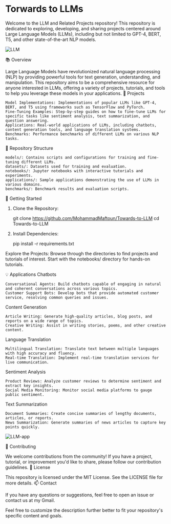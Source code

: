 # Torwards to LLMs
Welcome to the LLM and Related Projects repository! This repository is dedicated to exploring, developing, and sharing projects centered around Large Language Models (LLMs), including but not limited to GPT-4, BERT, T5, and other state-of-the-art NLP models.

![LLM](https://c6140bba-5c2d-4e7d-a82a-e7f61c4f4b4e.s3.ap-southeast-2.amazonaws.com/blog/7/AI+Brain.jpeg)


📚 Overview

Large Language Models have revolutionized natural language processing (NLP) by providing powerful tools for text generation, understanding, and manipulation. This repository aims to be a comprehensive resource for anyone interested in LLMs, offering a variety of projects, tutorials, and tools to help you leverage these models in your applications.
🚀 Projects

    Model Implementations: Implementations of popular LLMs like GPT-4, BERT, and T5 using frameworks such as TensorFlow and PyTorch.
    Fine-Tuning Examples: Step-by-step guides on how to fine-tune LLMs for specific tasks like sentiment analysis, text summarization, and question answering.
    Applications: Real-world applications of LLMs, including chatbots, content generation tools, and language translation systems.
    Benchmarks: Performance benchmarks of different LLMs on various NLP tasks.

📂 Repository Structure

    models/: Contains scripts and configurations for training and fine-tuning different LLMs.
    datasets/: Datasets used for training and evaluation.
    notebooks/: Jupyter notebooks with interactive tutorials and experiments.
    applications/: Sample applications demonstrating the use of LLMs in various domains.
    benchmarks/: Benchmark results and evaluation scripts.

🔧 Getting Started
1. Clone the Repository:

    git clone https://github.com/MohammadMaftoun/Towards-to-LLM
    cd Towards-to-LLM
2. Install Dependencies:

    pip install -r requirements.txt

Explore the Projects: Browse through the directories to find projects and tutorials of interest. Start with the notebooks/ directory for hands-on tutorials.

💡 Applications
Chatbots

    Conversational Agents: Build chatbots capable of engaging in natural and coherent conversations across various topics.
    Customer Support Bots: Develop bots that provide automated customer service, resolving common queries and issues.

Content Generation

    Article Writing: Generate high-quality articles, blog posts, and reports on a wide range of topics.
    Creative Writing: Assist in writing stories, poems, and other creative content.

Language Translation

    Multilingual Translation: Translate text between multiple languages with high accuracy and fluency.
    Real-time Translation: Implement real-time translation services for live communication.

Sentiment Analysis

    Product Reviews: Analyze customer reviews to determine sentiment and extract key insights.
    Social Media Monitoring: Monitor social media platforms to gauge public sentiment.

Text Summarization

    Document Summaries: Create concise summaries of lengthy documents, articles, or reports.
    News Summarization: Generate summaries of news articles to capture key points quickly.
    
![LLM-app](https://images.appypie.com/wp-content/uploads/2023/08/22054053/Real-world-Applications-of-LLMs.jpg)



🤝 Contributing

We welcome contributions from the community! If you have a project, tutorial, or improvement you'd like to share, please follow our contribution guidelines.
📄 License

This repository is licensed under the MIT License. See the LICENSE file for more details.
📫 Contact

If you have any questions or suggestions, feel free to open an issue or contact us at my Gmail.

Feel free to customize the description further better to fit your repository's specific content and goals.
